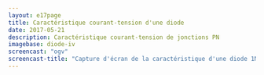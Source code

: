 ```yaml
---
layout: e17page
title: Caractéristique courant-tension d'une diode
date: 2017-05-21
description: Caractéristique courant-tension de jonctions PN
imagebase: diode-iv
screencast: "ogv"
screencast-title: "Capture d'écran de la caractéristique d'une diode 1N4148"
---
```


